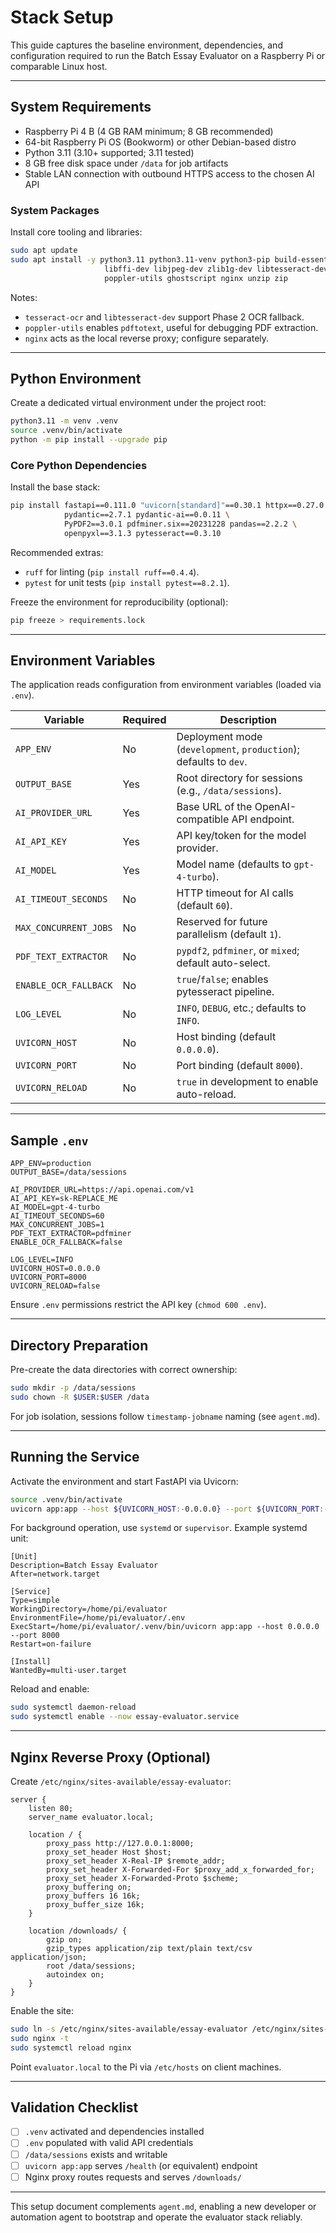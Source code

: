 # Stack Setup

This guide captures the baseline environment, dependencies, and configuration required to run the Batch Essay Evaluator on a Raspberry Pi or comparable Linux host.

---

## System Requirements

- Raspberry Pi 4 B (4 GB RAM minimum; 8 GB recommended)
- 64-bit Raspberry Pi OS (Bookworm) or other Debian-based distro
- Python 3.11 (3.10+ supported; 3.11 tested)
- 8 GB free disk space under `/data` for job artifacts
- Stable LAN connection with outbound HTTPS access to the chosen AI API

### System Packages

Install core tooling and libraries:

```bash
sudo apt update
sudo apt install -y python3.11 python3.11-venv python3-pip build-essential libpq-dev \
                     libffi-dev libjpeg-dev zlib1g-dev libtesseract-dev tesseract-ocr \
                     poppler-utils ghostscript nginx unzip zip
```

Notes:
- `tesseract-ocr` and `libtesseract-dev` support Phase 2 OCR fallback.
- `poppler-utils` enables `pdftotext`, useful for debugging PDF extraction.
- `nginx` acts as the local reverse proxy; configure separately.

---

## Python Environment

Create a dedicated virtual environment under the project root:

```bash
python3.11 -m venv .venv
source .venv/bin/activate
python -m pip install --upgrade pip
```

### Core Python Dependencies

Install the base stack:

```bash
pip install fastapi==0.111.0 "uvicorn[standard]"==0.30.1 httpx==0.27.0 python-dotenv==1.0.1 \
            pydantic==2.7.1 pydantic-ai==0.0.11 \
            PyPDF2==3.0.1 pdfminer.six==20231228 pandas==2.2.2 \
            openpyxl==3.1.3 pytesseract==0.3.10
```

Recommended extras:
- `ruff` for linting (`pip install ruff==0.4.4`).
- `pytest` for unit tests (`pip install pytest==8.2.1`).

Freeze the environment for reproducibility (optional):

```bash
pip freeze > requirements.lock
```

---

## Environment Variables

The application reads configuration from environment variables (loaded via `.env`).

| Variable                 | Required | Description                                                        |
| ------------------------ | -------- | ------------------------------------------------------------------ |
| `APP_ENV`                | No       | Deployment mode (`development`, `production`); defaults to `dev`.  |
| `OUTPUT_BASE`            | Yes      | Root directory for sessions (e.g., `/data/sessions`).              |
| `AI_PROVIDER_URL`        | Yes      | Base URL of the OpenAI-compatible API endpoint.                    |
| `AI_API_KEY`             | Yes      | API key/token for the model provider.                              |
| `AI_MODEL`               | Yes      | Model name (defaults to `gpt-4-turbo`).                            |
| `AI_TIMEOUT_SECONDS`     | No       | HTTP timeout for AI calls (default `60`).                          |
| `MAX_CONCURRENT_JOBS`    | No       | Reserved for future parallelism (default `1`).                     |
| `PDF_TEXT_EXTRACTOR`     | No       | `pypdf2`, `pdfminer`, or `mixed`; default auto-select.             |
| `ENABLE_OCR_FALLBACK`    | No       | `true`/`false`; enables pytesseract pipeline.                      |
| `LOG_LEVEL`              | No       | `INFO`, `DEBUG`, etc.; defaults to `INFO`.                         |
| `UVICORN_HOST`           | No       | Host binding (default `0.0.0.0`).                                  |
| `UVICORN_PORT`           | No       | Port binding (default `8000`).                                     |
| `UVICORN_RELOAD`         | No       | `true` in development to enable auto-reload.                       |

---

## Sample `.env`

```
APP_ENV=production
OUTPUT_BASE=/data/sessions

AI_PROVIDER_URL=https://api.openai.com/v1
AI_API_KEY=sk-REPLACE_ME
AI_MODEL=gpt-4-turbo
AI_TIMEOUT_SECONDS=60
MAX_CONCURRENT_JOBS=1
PDF_TEXT_EXTRACTOR=pdfminer
ENABLE_OCR_FALLBACK=false

LOG_LEVEL=INFO
UVICORN_HOST=0.0.0.0
UVICORN_PORT=8000
UVICORN_RELOAD=false
```

Ensure `.env` permissions restrict the API key (`chmod 600 .env`).

---

## Directory Preparation

Pre-create the data directories with correct ownership:

```bash
sudo mkdir -p /data/sessions
sudo chown -R $USER:$USER /data
```

For job isolation, sessions follow `timestamp-jobname` naming (see `agent.md`).

---

## Running the Service

Activate the environment and start FastAPI via Uvicorn:

```bash
source .venv/bin/activate
uvicorn app:app --host ${UVICORN_HOST:-0.0.0.0} --port ${UVICORN_PORT:-8000}
```

For background operation, use `systemd` or `supervisor`. Example systemd unit:

```
[Unit]
Description=Batch Essay Evaluator
After=network.target

[Service]
Type=simple
WorkingDirectory=/home/pi/evaluator
EnvironmentFile=/home/pi/evaluator/.env
ExecStart=/home/pi/evaluator/.venv/bin/uvicorn app:app --host 0.0.0.0 --port 8000
Restart=on-failure

[Install]
WantedBy=multi-user.target
```

Reload and enable:

```bash
sudo systemctl daemon-reload
sudo systemctl enable --now essay-evaluator.service
```

---

## Nginx Reverse Proxy (Optional)

Create `/etc/nginx/sites-available/essay-evaluator`:

```
server {
    listen 80;
    server_name evaluator.local;

    location / {
        proxy_pass http://127.0.0.1:8000;
        proxy_set_header Host $host;
        proxy_set_header X-Real-IP $remote_addr;
        proxy_set_header X-Forwarded-For $proxy_add_x_forwarded_for;
        proxy_set_header X-Forwarded-Proto $scheme;
        proxy_buffering on;
        proxy_buffers 16 16k;
        proxy_buffer_size 16k;
    }

    location /downloads/ {
        gzip on;
        gzip_types application/zip text/plain text/csv application/json;
        root /data/sessions;
        autoindex on;
    }
}
```

Enable the site:

```bash
sudo ln -s /etc/nginx/sites-available/essay-evaluator /etc/nginx/sites-enabled/
sudo nginx -t
sudo systemctl reload nginx
```

Point `evaluator.local` to the Pi via `/etc/hosts` on client machines.

---

## Validation Checklist

- [ ] `.venv` activated and dependencies installed
- [ ] `.env` populated with valid API credentials
- [ ] `/data/sessions` exists and writable
- [ ] `uvicorn app:app` serves `/health` (or equivalent) endpoint
- [ ] Nginx proxy routes requests and serves `/downloads/`

---

This setup document complements `agent.md`, enabling a new developer or automation agent to bootstrap and operate the evaluator stack reliably.
